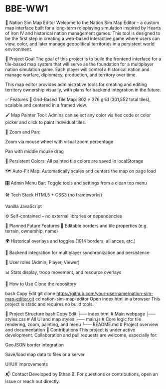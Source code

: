 # BBE-WW1

📜 Nation Sim Map Editor
Welcome to the Nation Sim Map Editor – a custom map interface built for a long-term roleplaying simulation inspired by Hearts of Iron IV and historical nation management games. This tool is designed to be the first step in creating a web-based interactive game where users can view, color, and later manage geopolitical territories in a persistent world environment.

🎯 Project Goal
The goal of this project is to build the frontend interface for a tile-based map system that will serve as the foundation for a multiplayer nation simulation game. Each player will control a historical nation and manage warfare, diplomacy, production, and territory over time.

This map editor provides administrative tools for creating and editing territory ownership visually, with plans for backend integration in the future.

✅ Features
🔳 Grid-Based Tile Map: 802 × 376 grid (301,552 total tiles), scalable and centered in a framed view.

🖌️ Map Painter Tool: Admins can select any color via hex code or color picker and click to paint individual tiles.

🧭 Zoom and Pan:

Zoom via mouse wheel with visual zoom percentage

Pan with middle mouse drag

💾 Persistent Colors: All painted tile colors are saved in localStorage

🗺️ Auto-Fit Map: Automatically scales and centers the map on page load

🎛️ Admin Menu Bar: Toggle tools and settings from a clean top menu

🛠️ Tech Stack
HTML5 + CSS3 (no frameworks)

Vanilla JavaScript

⚙️ Self-contained – no external libraries or dependencies

🚧 Planned Future Features
🧩 Editable borders and tile properties (e.g. terrain, ownership, name)

🌍 Historical overlays and toggles (1914 borders, alliances, etc.)

📡 Backend integration for multiplayer synchronization and persistence

🔐 User roles (Admin, Player, Viewer)

📊 Stats display, troop movement, and resource overlays

🧪 How to Use
Clone the repository

bash
Copy
Edit
git clone https://github.com/your-username/nation-sim-map-editor.git
cd nation-sim-map-editor
Open index.html in a browser
This project is static and requires no build tools.

📁 Project Structure
bash
Copy
Edit
├── index.html          # Main webpage
├── styles.css          # All UI and map styles
├── main.js             # Core logic for tile rendering, zoom, painting, and menu
└── README.md           # Project overview and documentation
🙌 Contributions
This project is under active development. Collaboration and pull requests are welcome, especially for:

GeoJSON border integration

Save/load map data to files or a server

UI/UX improvements

📬 Contact
Developed by Ethan B.
For questions or contributions, open an issue or reach out directly.
